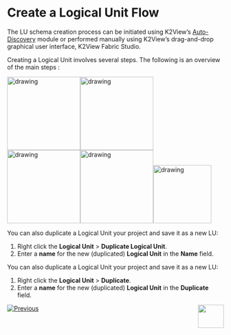 # Create a Logical Unit Flow 

<studio>
  
The LU schema creation process can be initiated using K2View’s [Auto-Discovery](/articles/03_logical_units/06_auto_discovery_wizard.md)  module or performed manually using K2View’s drag-and-drop graphical user interface, K2View Fabric Studio. 
  
</studio>

Creating a Logical Unit involves several steps. The following is an overview of the main steps :


[<img src="/articles/03_logical_units/images/Asset%2017ma.png" alt="drawing" width="170pxl"/>](/articles/03_logical_units/05_create_a_new_LU_object.md)[<img src="/articles/03_logical_units/images/Asset%2016ma.png" alt="drawing" width="170pxl"/>](/articles/06_LU_tables/02_create_an_LU_table.md)[<img src="/articles/03_logical_units/images/Asset%2015ma.png" alt="drawing" width="170pxl"/>](/articles/03_logical_units/08_define_root_table_and_instance_ID_LU_schema.md)[<img src="/articles/03_logical_units/images/Asset%2014ma.png" alt="drawing" width="170pxl"/>](/articles/07_table_population/03_creating_a_new_table_population.md)[<img src="/articles/03_logical_units/images/Asset%2013ma.png" alt="drawing" width="135pxl"/>](/articles/03_logical_units/12_LU_hierarchy_and_linking_table_population.md)

<studio>

You can also duplicate a Logical Unit your project and save it as a new LU:

1. Right click the **Logical Unit** > **Duplicate Logical Unit**.
1. Enter a **name** for the new (duplicated) **Logical Unit** in the **Name** field.       

</studio>

<web>

You can also duplicate a Logical Unit your project and save it as a new LU:

1. Right click the **Logical Unit** > **Duplicate**.
1. Enter a **name** for the new (duplicated) **Logical Unit** in the **Duplicate** field.       

</web>


[![Previous](/articles/images/Previous.png)](/articles/03_logical_units/01_LU_overview.md)[<img align="right" width="60" height="54" src="/articles/images/Next.png">](/articles/03_logical_units/03_LU_schema_window.md)
